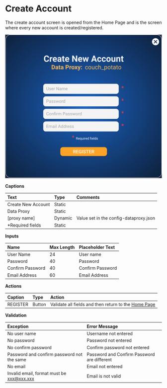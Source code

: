 # Create Account

The create account screen is opened from the Home Page and is the screen where every new account is created/registered.

![](../../.gitbook/assets/screen-shot-2020-02-25-at-10.16.00-pm.png)



**Captions**

| Text | Type | Comments |
| :--- | :--- | :--- |
| Create New Account | Static |   |
| Data Proxy | Static |   |
| \[proxy name\] | Dynamic | Value set in the config-dataproxy.json |
| \*Required fields | Static |   |

**Inputs**

| Name | Max Length | Placeholder Text |
| :--- | :--- | :--- |
| User Name | 24 | User name |
| Password | 40 | Password |
| Confirm Password | 40 | Confirm Password |
| Email Address | 60 | Email Address |

**Actions**

| Caption | Type | Action |
| :--- | :--- | :--- |
| REGISTER | Button | Validate all fields and then return to the [Home Page](home-page.md) |

**Validation**

| **Exception** | Error Message |
| :--- | :--- |
| No user name | Username not entered |
| No password | Password not entered |
| No confirm password | Confirm password not entered |
| Password and confirm password not the same | Password and Confirm Password are different |
| No email | Email not entered |
| Invalid email, format must be xxx@xxx.xxx | Email is not valid |

